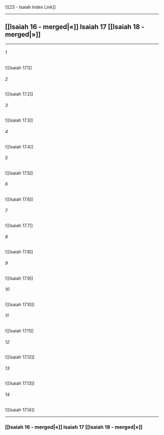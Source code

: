 ![[23 - Isaiah Index Link]]

---
##  [[Isaiah 16 - merged|«]] Isaiah 17 [[Isaiah 18 - merged|»]]

---

###### 1
![[Isaiah 17.1]] 

###### 2
![[Isaiah 17.2]] 

###### 3
![[Isaiah 17.3]] 

###### 4
![[Isaiah 17.4]]

###### 5 
![[Isaiah 17.5]] 

###### 6
![[Isaiah 17.6]] 

###### 7
![[Isaiah 17.7]] 

###### 8
![[Isaiah 17.8]] 

###### 9
![[Isaiah 17.9]] 

###### 10
![[Isaiah 17.10]] 

###### 11
![[Isaiah 17.11]] 

###### 12
![[Isaiah 17.12]]

###### 13
![[Isaiah 17.13]] 

###### 14
![[Isaiah 17.14]] 


---
###  [[Isaiah 16 - merged|«]] Isaiah 17 [[Isaiah 18 - merged|»]]